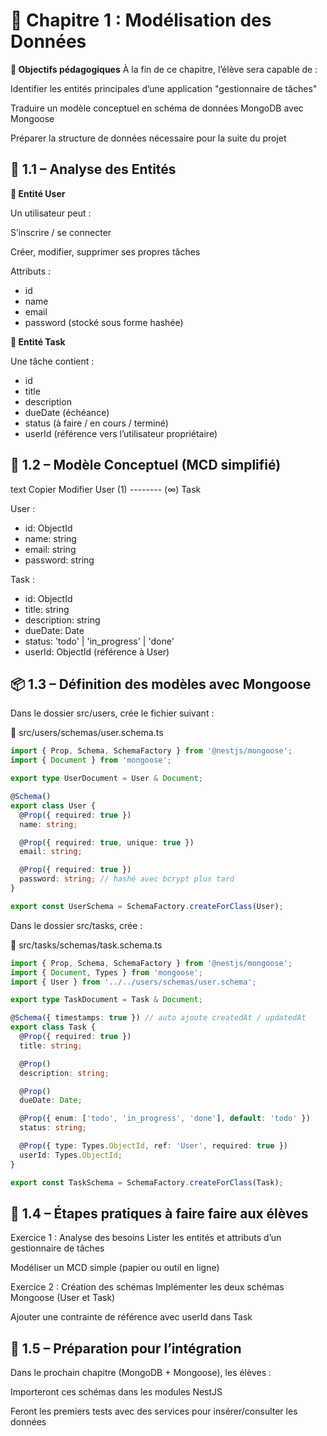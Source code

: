# 🧠 Chapitre 1 : Modélisation des Données

**🎯 Objectifs pédagogiques**
À la fin de ce chapitre, l’élève sera capable de :

Identifier les entités principales d’une application "gestionnaire de tâches"

Traduire un modèle conceptuel en schéma de données MongoDB avec Mongoose

Préparer la structure de données nécessaire pour la suite du projet

## 📝 1.1 – Analyse des Entités

**🧩 Entité User**

Un utilisateur peut :

S’inscrire / se connecter

Créer, modifier, supprimer ses propres tâches

Attributs :
- id
- name
- email
- password (stocké sous forme hashée)

**🧩 Entité Task**

Une tâche contient :
- id
- title
- description
- dueDate (échéance)
- status (à faire / en cours / terminé)
- userId (référence vers l’utilisateur propriétaire)

## 🧮 1.2 – Modèle Conceptuel (MCD simplifié)
text
Copier
Modifier
User (1) -------- (∞) Task

User :
- id: ObjectId
- name: string
- email: string
- password: string

Task :
- id: ObjectId
- title: string
- description: string
- dueDate: Date
- status: 'todo' | 'in_progress' | 'done'
- userId: ObjectId (référence à User)


## 📦 1.3 – Définition des modèles avec Mongoose
Dans le dossier src/users, crée le fichier suivant :

📁 src/users/schemas/user.schema.ts
```typescript
import { Prop, Schema, SchemaFactory } from '@nestjs/mongoose';
import { Document } from 'mongoose';

export type UserDocument = User & Document;

@Schema()
export class User {
  @Prop({ required: true })
  name: string;

  @Prop({ required: true, unique: true })
  email: string;

  @Prop({ required: true })
  password: string; // hashé avec bcrypt plus tard
}

export const UserSchema = SchemaFactory.createForClass(User);
```

Dans le dossier src/tasks, crée :

📁 src/tasks/schemas/task.schema.ts
```typescript
import { Prop, Schema, SchemaFactory } from '@nestjs/mongoose';
import { Document, Types } from 'mongoose';
import { User } from '../../users/schemas/user.schema';

export type TaskDocument = Task & Document;

@Schema({ timestamps: true }) // auto ajoute createdAt / updatedAt
export class Task {
  @Prop({ required: true })
  title: string;

  @Prop()
  description: string;

  @Prop()
  dueDate: Date;

  @Prop({ enum: ['todo', 'in_progress', 'done'], default: 'todo' })
  status: string;

  @Prop({ type: Types.ObjectId, ref: 'User', required: true })
  userId: Types.ObjectId;
}

export const TaskSchema = SchemaFactory.createForClass(Task);
```

## 🧪 1.4 – Étapes pratiques à faire faire aux élèves
Exercice 1 : Analyse des besoins
Lister les entités et attributs d’un gestionnaire de tâches

Modéliser un MCD simple (papier ou outil en ligne)

Exercice 2 : Création des schémas
Implémenter les deux schémas Mongoose (User et Task)

Ajouter une contrainte de référence avec userId dans Task

## 🧰 1.5 – Préparation pour l’intégration
Dans le prochain chapitre (MongoDB + Mongoose), les élèves :

Importeront ces schémas dans les modules NestJS

Feront les premiers tests avec des services pour insérer/consulter les données